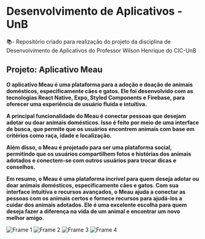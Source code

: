 # Desenvolvimento de Aplicativos - UnB

📚- Repositório criado para realização do projeto da disciplina de Desenvolvimento de Aplicativos do Professor Wilson Henrique do CIC-UnB

## Projeto: Aplicativo Meau

<b>O aplicativo Meau é uma plataforma para a adoção e doação de animais domésticos, especificamente cães e gatos. Ele foi desenvolvido com as tecnologias React Native, Expo, Styled Components e Firebase, para oferecer uma experiência de usuário fluida e intuitiva.

A principal funcionalidade do Meau é conectar pessoas que desejam adotar ou doar animais domésticos. Isso é feito por meio de uma interface de busca, que permite que os usuários encontrem animais com base em critérios como raça, idade e localização.

Além disso, o Meau é projetado para ser uma plataforma social, permitindo que os usuários compartilhem fotos e histórias dos animais adotados e conectem-se com outros usuários para trocar dicas e conselhos.

Em resumo, o Meau é uma plataforma incrível para quem deseja adotar ou doar animais domésticos, especificamente cães e gatos. Com sua interface intuitiva e recursos avançados, o Meau ajuda a conectar as pessoas com os animais certos e fornece recursos para ajudá-los a cuidar dos animais adotados. Ele é uma excelente escolha para quem deseja fazer a diferença na vida de um animal e encontrar um novo melhor amigo.</b>

![Frame 1](https://user-images.githubusercontent.com/50452655/213350552-ea339b55-0ba7-4ad7-b31d-582dde61e252.png)
![Frame 2](https://user-images.githubusercontent.com/50452655/213350558-f118b8f1-9c03-4340-a3b0-3b5d03b700d7.png)
![Frame 3](https://user-images.githubusercontent.com/50452655/213350562-9e693f1e-e256-42b3-9aee-6234ba4dfae3.png)
![Frame 4](https://user-images.githubusercontent.com/50452655/213350567-57803d9c-c119-41d3-8a9e-25898124a521.png)
